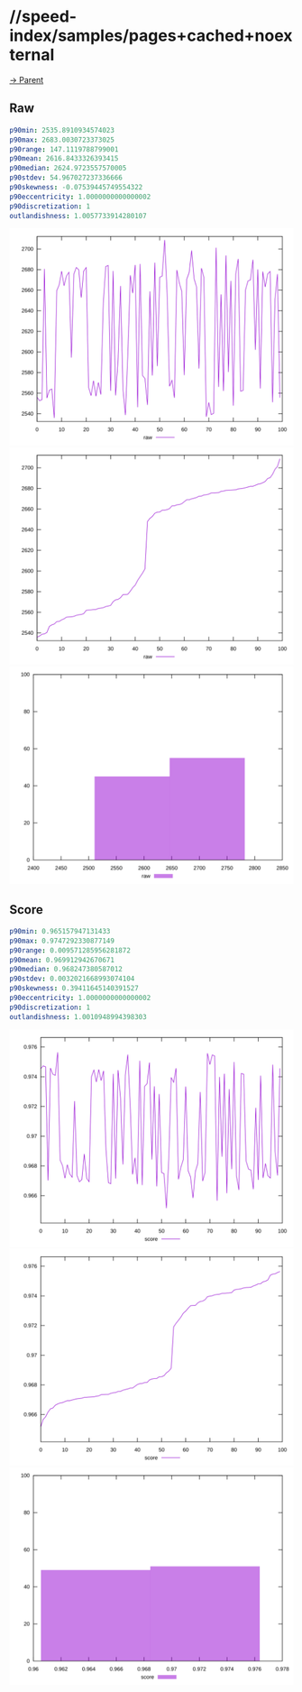 
# //speed-index/samples/pages+cached+noexternal

[→ Parent](../..)


## Raw


```yaml
p90min: 2535.8910934574023
p90max: 2683.0030723373025
p90range: 147.1119788799001
p90mean: 2616.8433326393415
p90median: 2624.9723557570005
p90stdev: 54.967027237336666
p90skewness: -0.07539445749554322
p90eccentricity: 1.0000000000000002
p90discretization: 1
outlandishness: 1.0057733914280107

```

![PLOT: raw-values](./raw/values.svg)![PLOT: raw-sorted](./raw/sorted.svg)![PLOT: raw-histogram](./raw/histogram.svg)
## Score


```yaml
p90min: 0.965157947131433
p90max: 0.9747292330877149
p90range: 0.009571285956281872
p90mean: 0.969912942670671
p90median: 0.968247380587012
p90stdev: 0.0032021668993074104
p90skewness: 0.39411645140391527
p90eccentricity: 1.0000000000000002
p90discretization: 1
outlandishness: 1.0010948994398303

```

![PLOT: score-values](./score/values.svg)![PLOT: score-sorted](./score/sorted.svg)![PLOT: score-histogram](./score/histogram.svg)